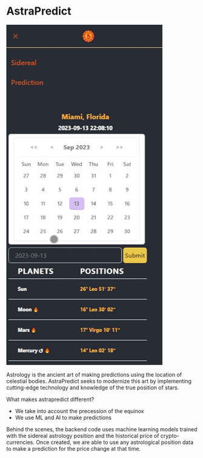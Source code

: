 # AstraPredict

![alt text](./src/assets/preview.gif)

Astrology is the ancient art of making predictions using the location of celestial bodies. AstraPredict seeks to modernize this art by implementing cutting-edge technology and knowledge of the true position of stars.

What makes astrapredict different?

- We take into account the precession of the equinox
- We use ML and AI to make predictions

Behind the scenes, the backend code uses machine learning models trained with the sidereal astrology position and the historical price of crypto-currencies. Once created, we are able to use any astrological position data to make a prediction for the price change at that time.
